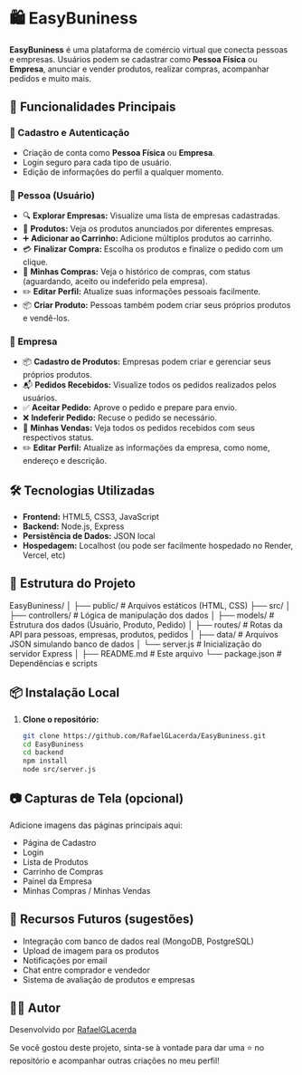 # 🛍️ EasyBuniness

**EasyBuniness** é uma plataforma de comércio virtual que conecta pessoas e empresas. Usuários podem se cadastrar como **Pessoa Física** ou **Empresa**, anunciar e vender produtos, realizar compras, acompanhar pedidos e muito mais.

## 🚀 Funcionalidades Principais

### 👤 Cadastro e Autenticação
- Criação de conta como **Pessoa Física** ou **Empresa**.
- Login seguro para cada tipo de usuário.
- Edição de informações do perfil a qualquer momento.

### 🧑 Pessoa (Usuário)
- 🔍 **Explorar Empresas:** Visualize uma lista de empresas cadastradas.
- 🛒 **Produtos:** Veja os produtos anunciados por diferentes empresas.
- ➕ **Adicionar ao Carrinho:** Adicione múltiplos produtos ao carrinho.
- 💳 **Finalizar Compra:** Escolha os produtos e finalize o pedido com um clique.
- 🧾 **Minhas Compras:** Veja o histórico de compras, com status (aguardando, aceito ou indeferido pela empresa).
- ✏️ **Editar Perfil:** Atualize suas informações pessoais facilmente.
- 📦 **Criar Produto:** Pessoas também podem criar seus próprios produtos e vendê-los.

### 🏢 Empresa
- 📦 **Cadastro de Produtos:** Empresas podem criar e gerenciar seus próprios produtos.
- 📬 **Pedidos Recebidos:** Visualize todos os pedidos realizados pelos usuários.
- ✅ **Aceitar Pedido:** Aprove o pedido e prepare para envio.
- ❌ **Indeferir Pedido:** Recuse o pedido se necessário.
- 🧾 **Minhas Vendas:** Veja todos os pedidos recebidos com seus respectivos status.
- ✏️ **Editar Perfil:** Atualize as informações da empresa, como nome, endereço e descrição.

## 🛠️ Tecnologias Utilizadas

- **Frontend:** HTML5, CSS3, JavaScript
- **Backend:** Node.js, Express
- **Persistência de Dados:** JSON local
- **Hospedagem:** Localhost (ou pode ser facilmente hospedado no Render, Vercel, etc)

## 📂 Estrutura do Projeto

EasyBuniness/
│
├── public/ # Arquivos estáticos (HTML, CSS)
├── src/
│ ├── controllers/ # Lógica de manipulação dos dados
│ ├── models/ # Estrutura dos dados (Usuário, Produto, Pedido)
│ ├── routes/ # Rotas da API para pessoas, empresas, produtos, pedidos
│ ├── data/ # Arquivos JSON simulando banco de dados
│ └── server.js # Inicialização do servidor Express
│
├── README.md # Este arquivo
└── package.json # Dependências e scripts



## 📦 Instalação Local

1. **Clone o repositório:**
   ```bash
   git clone https://github.com/RafaelGLacerda/EasyBuniness.git
   cd EasyBuniness
   cd backend
   npm install
   node src/server.js

## 📷 Capturas de Tela (opcional)

Adicione imagens das páginas principais aqui:
- Página de Cadastro
- Login
- Lista de Produtos
- Carrinho de Compras
- Painel da Empresa
- Minhas Compras / Minhas Vendas

## 📌 Recursos Futuros (sugestões)

- Integração com banco de dados real (MongoDB, PostgreSQL)
- Upload de imagem para os produtos
- Notificações por email
- Chat entre comprador e vendedor
- Sistema de avaliação de produtos e empresas

## 🧑‍💻 Autor

Desenvolvido por [RafaelGLacerda](https://github.com/RafaelGLacerda)

Se você gostou deste projeto, sinta-se à vontade para dar uma ⭐ no repositório e acompanhar outras criações no meu perfil!

